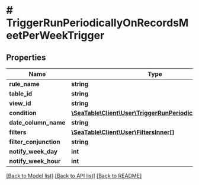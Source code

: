 # # TriggerRunPeriodicallyOnRecordsMeetPerWeekTrigger

## Properties

Name | Type | Description | Notes
------------ | ------------- | ------------- | -------------
**rule_name** | **string** |  | [optional]
**table_id** | **string** |  | [optional]
**view_id** | **string** |  | [optional]
**condition** | [**\SeaTable\Client\User\TriggerRunPeriodicallyByCondition**](TriggerRunPeriodicallyByCondition.md) |  | [optional]
**date_column_name** | **string** |  | [optional]
**filters** | [**\SeaTable\Client\User\FiltersInner[]**](FiltersInner.md) |  | [optional]
**filter_conjunction** | **string** |  | [optional]
**notify_week_day** | **int** |  | [optional]
**notify_week_hour** | **int** |  | [optional]

[[Back to Model list]](../../README.md#models) [[Back to API list]](../../README.md#endpoints) [[Back to README]](../../README.md)
